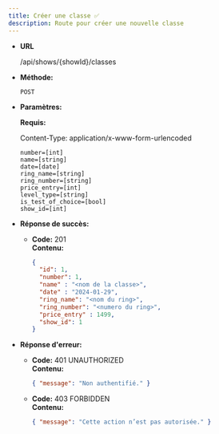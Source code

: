 ```yaml
---
title: Créer une classe ✅
description: Route pour créer une nouvelle classe
---
```


* **URL**

  /api/shows/{showId}/classes

* **Méthode:**
  
  `POST`

* **Paramètres:**

  **Requis:**

    Content-Type: application/x-www-form-urlencoded
 
    `number=[int]`<br>
    `name=[string]`<br>
    `date=[date]`<br>
    `ring_name=[string]`<br>
    `ring_number=[string]`<br> 
    `price_entry=[int]`<br>
    `level_type=[string]`<br>
    `is_test_of_choice=[bool]`<br>
    `show_id=[int]`<br>

   
* **Réponse de succès:**
  
  * **Code:** 201 <br />
    **Contenu:** 
    ```json
    {
      "id": 1,
      "number": 1,
      "name" : "<nom de la classe>",
      "date" : "2024-01-29",
      "ring_name": "<nom du ring>",
      "ring_number": "<numero du ring>",
      "price_entry" : 1499,
      "show_id": 1
    }        
    ```

* **Réponse d'erreur:**

  * **Code:** 401 UNAUTHORIZED <br />
    **Contenu:** 
    ```json
    { "message": "Non authentifié." }
    ```

  * **Code:** 403 FORBIDDEN <br />
    **Contenu:** 
    ```json
    { "message": "Cette action n’est pas autorisée." }
    ```
